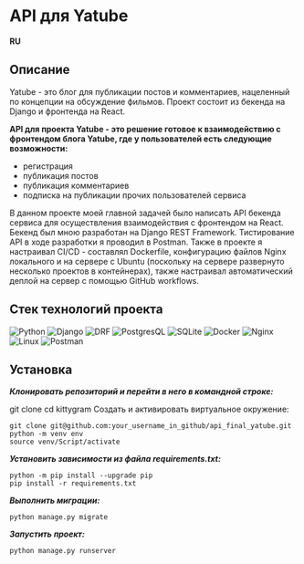 # API для Yatube
**RU**
## Описание

Yatube - это блог для публикации постов и комментариев, нацеленный по концепции на обсуждение фильмов. Проект состоит из бекенда на Django и фронтенда на React.

**API для проекта Yatube - это решение готовое к взаимодействию с фронтендом блога Yatube, где у пользователей есть следующие возможности:**
* регистрация
* публикация постов
* публикация комментариев
* подписка на публикации прочих пользователей сервиса

В данном проекте моей главной задачей было написать API бекенда сервиса для осуществления взаимодействия с фронтендом на React.
Бекенд был мною разработан на Django REST Framework.
Тистирование API в ходе разработки я проводил в Postman.
Также в проекте я настраивал CI/CD - составлял Dockerfile, конфигурацию файлов Nginx локального и на сервере с Ubuntu (поскольку на сервере развернуто несколько проектов в контейнерах), также настраивал автоматический деплой на сервер с помощью GitHub workflows.

## Стек технологий проекта
![Python](https://img.shields.io/badge/-Python-black?style=for-the-badge&logo=python)
![Django](https://img.shields.io/badge/-Django-black?style=for-the-badge&logo=Django)
![DRF](https://img.shields.io/badge/-Django_REST_Framework-black?style=for-the-badge&logo=DRF)
![PostgresQL](https://img.shields.io/badge/-PostgresQL-black?style=for-the-badge&logo=PostgresQL)
![SQLite](https://img.shields.io/badge/-SQLite-black?style=for-the-badge&logo=SQLite)
![Docker](https://img.shields.io/badge/-Docker-black?style=for-the-badge&logo=Docker)
![Nginx](https://img.shields.io/badge/-Nginx-black?style=for-the-badge&logo=Nginx)
![Linux](https://img.shields.io/badge/-Linux-black?style=for-the-badge&logo=Linux)
![Postman](https://img.shields.io/badge/-Postman-black?style=for-the-badge&logo=postman)

## Установка

***Клонировать репозиторий и перейти в него в командной строке:***

git clone 
cd kittygram
Cоздать и активировать виртуальное окружение:
```
git clone git@github.com:your_username_in_github/api_final_yatube.git
python -m venv env
source venv/Script/activate
```
***Установить зависимости из файла requirements.txt:***

```
python -m pip install --upgrade pip
pip install -r requirements.txt
```

***Выполнить миграции:***

```
python manage.py migrate
```

***Запустить проект:***

```
python manage.py runserver
```
